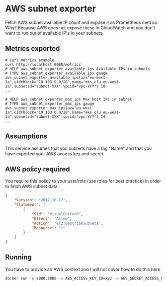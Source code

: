 # AWS subnet exporter
Fetch AWS subnet available IP count and expose it as Prometheus metrics. Why? Because AWS does not expose these in CloudWatch and you don't want to run out of available IP's in your subnets.

## Metrics exported
```
# Curl metrics example
curl http://localhost:8080/metrics
# HELP aws_subnet_exporter_available_ips Available IPs in subnets
# TYPE aws_subnet_exporter_available_ips gauge
aws_subnet_exporter_available_ips{az="eu-west-1a",cidrblock="10.103.0.0/28",name="eks_clu_eu-west-1a",subnetid="subnet-XXX",vpcid="vpc-YYY"} 10
...

# HELP aws_subnet_exporter_max_ips Max host IPs in subnet
# TYPE aws_subnet_exporter_max_ips gauge
aws_subnet_exporter_max_ips{az="eu-west-1a",cidrblock="10.103.0.0/28",name="eks_clu_eu-west-1a",subnetid="subnet-XXX",vpcid="vpc-YYY"} 14
...
```

## Assumptions
This service assumes that you subnets have a tag "Name" and that you have exported your AWS access key and secret.

## AWS policy required
You require this policy to your user/role (use roles for best practice) in order to fetch AWS subnet data.
```json
{
    "Version": "2012-10-17",
    "Statement": [
        {
            "Sid": "VisualEditor0",
            "Effect": "Allow",
            "Action": "ec2:DescribeSubnets",
            "Resource": "*"
        }
    ]
}
```

## Running
You have to provide an AWS context and I will not cover how to do this here.

```bash
docker run -p 8080:8080 -e AWS_ACCESS_KEY_ID=xyz -e AWS_SECRET_ACCESS_KEY=aaa ghcr.io/wcarlsen/aws-subnet-exporter:latest ./aws-subnet-exporter --port="8080" --region="eu-west-1" --filter="*" --period="60" --debug
```